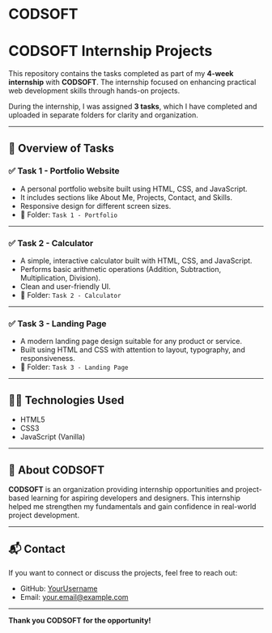 # CODSOFT

# CODSOFT Internship Projects

This repository contains the tasks completed as part of my **4-week internship** with **CODSOFT**. The internship focused on enhancing practical web development skills through hands-on projects.

During the internship, I was assigned **3 tasks**, which I have completed and uploaded in separate folders for clarity and organization.

---

## 📌 Overview of Tasks

### ✅ Task 1 - Portfolio Website
- A personal portfolio website built using HTML, CSS, and JavaScript.
- It includes sections like About Me, Projects, Contact, and Skills.
- Responsive design for different screen sizes.
- 📁 Folder: `Task 1 - Portfolio`

---

### ✅ Task 2 - Calculator
- A simple, interactive calculator built with HTML, CSS, and JavaScript.
- Performs basic arithmetic operations (Addition, Subtraction, Multiplication, Division).
- Clean and user-friendly UI.
- 📁 Folder: `Task 2 - Calculator`

---

### ✅ Task 3 - Landing Page
- A modern landing page design suitable for any product or service.
- Built using HTML and CSS with attention to layout, typography, and responsiveness.
- 📁 Folder: `Task 3 - Landing Page`

---

## 🧑‍💻 Technologies Used
- HTML5  
- CSS3  
- JavaScript (Vanilla)

---

## 🔗 About CODSOFT
**CODSOFT** is an organization providing internship opportunities and project-based learning for aspiring developers and designers. This internship helped me strengthen my fundamentals and gain confidence in real-world project development.

---

## 📬 Contact
If you want to connect or discuss the projects, feel free to reach out:

- GitHub: [YourUsername](https://github.com/YourUsername)
- Email: your.email@example.com

---

**Thank you CODSOFT for the opportunity!**
